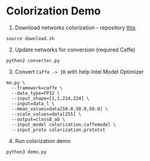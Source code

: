 # Colorization Demo
1) Download networks colorization - repository [this](https://github.com/richzhang/colorization)
```
source download.sh
```
2) Update networks for conversion (required Caffe)
```
python2 converter.py
```
3) Convert `Caffe -> IR` with help Intel Model Optimizer
```
mo.py \
  --framework=caffe \
  --data_type=FP32 \
  --input_shape=[1,1,224,224] \
  --input=data_l \
  --mean_values=data[50.0,50.0,50.0] \
  --scale_values=data[255] \
  --output=class8_ab \
  --input_model colorization.caffemodel \
  --input_proto colorization.prototxt
```
4) Run colorization demo
```
python3 demo.py
```
